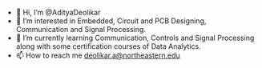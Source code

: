 - 👋 Hi, I’m @AdityaDeolikar
- 👀 I’m interested in Embedded, Circuit and PCB Designing, Communication and Signal Processing.
- 🌱 I’m currently learning Communication, Controls and Signal Processing along with some certification courses of Data Analytics.
- 📫 How to reach me deolikar.a@northeastern.edu

<!---
AdityaDeolikar/AdityaDeolikar is a ✨ special ✨ repository because its `README.md` (this file) appears on your GitHub profile.
You can click the Preview link to take a look at your changes.
--->
